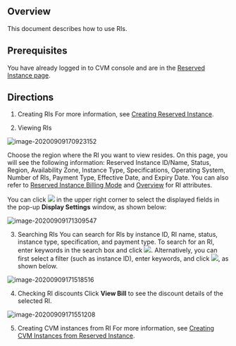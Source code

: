 ## Overview

This document describes how to use RIs.

## Prerequisites

 You have already logged in to CVM console and are in the [Reserved Instance page](https://console.intl.cloud.tencent.com/cvm/reservedinstances/index?rid=1).


## Directions

1. Creating RIs
For more information, see [Creating Reserved Instance](https://intl.cloud.tencent.com/document/product/213/38256).

2. Viewing RIs

![image-20200909170923152](https://main.qcloudimg.com/raw/4ff4faad3fb69da52f2398b97f2edb36.png)

Choose the region where the RI you want to view resides.
On this page, you will see the following information: Reserved Instance ID/Name, Status, Region, Availability Zone, Instance Type, Specifications, Operating System, Number of RIs, Payment Type, Effective Date, and Expiry Date. You can also refer to [Reserved Instance Billing Mode](https://intl.cloud.tencent.com/document/product/213/37070) and [Overview](https://intl.cloud.tencent.com/document/product/213/30571) for RI attributes.

You can click <img src="https://main.qcloudimg.com/raw/a4d8b09e265e47dfa930fe8d122e9d51.png"></img> in the upper right corner to select the displayed fields in the pop-up **Display Settings** window, as shown below:

![image-20200909171309547](https://main.qcloudimg.com/raw/23c8d42447e3deee9f04b02c2b2e4f8d.png)



3. Searching RIs
You can search for Rls by instance ID, RI name, status, instance type, specification, and payment type.
To search for an RI, enter keywords in the search box and click <img src="https://main.qcloudimg.com/raw/ca65dc6312654bc291bdf7ef91efd44f.png"></img>. Alternatively, you can first select a filter (such as instance ID), enter keywords, and click <img src="https://main.qcloudimg.com/raw/ca65dc6312654bc291bdf7ef91efd44f.png"></img>, as shown below.

![image-20200909171518516](https://main.qcloudimg.com/raw/36bb67de495be773d839aa7276d27f7f.png)

4. Checking RI discounts
Click **View Bill** to see the discount details of the selected RI.

![image-20200909171551208](https://main.qcloudimg.com/raw/7beb28984aefb54a0e77bd6594ae2c94.png)

5. Creating CVM instances from RI
For more information, see [Creating CVM Instances from Reserved Instance](https://intl.cloud.tencent.com/document/product/213/38257).


